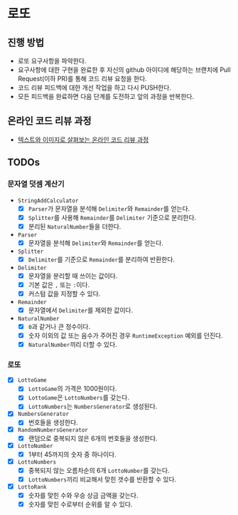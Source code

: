 # 로또

## 진행 방법

* 로또 요구사항을 파악한다.
* 요구사항에 대한 구현을 완료한 후 자신의 github 아이디에 해당하는 브랜치에 Pull Request(이하 PR)를 통해 코드 리뷰 요청을 한다.
* 코드 리뷰 피드백에 대한 개선 작업을 하고 다시 PUSH한다.
* 모든 피드백을 완료하면 다음 단계를 도전하고 앞의 과정을 반복한다.

## 온라인 코드 리뷰 과정

* [텍스트와 이미지로 살펴보는 온라인 코드 리뷰 과정](https://github.com/next-step/nextstep-docs/tree/master/codereview)

## TODOs

### 문자열 덧셈 계산기

- `StringAddCalculator`
    - [x] `Parser`가 문자열을 분석해 `Delimiter`와 `Remainder`를 얻는다.
    - [x] `Splitter`를 사용해 `Remainder`를 `Delimiter` 기준으로 분리한다.
    - [x] 분리된 `NaturalNumber`들을 더한다.
- `Parser`
    - [x] 문자열을 분석해 `Delimiter`와 `Remainder`를 얻는다.
- `Splitter`
    - [x] `Delimiter`를 기준으로 `Remainder`를 분리하여 반환한다.
- `Delimiter`
    - [x] 문자열을 분리할 때 쓰이는 값이다.
    - [x] 기본 값은 `,` 또는 `:`이다.
    - [x] 커스텀 값을 지정할 수 있다.
- `Remainder`
    - [x] 문자열에서 `Delimiter`를 제외한 값이다.
- `NaturalNumber`
    - [x] `0`과 같거나 큰 정수이다.
    - [x] 숫자 이외의 값 또는 음수가 주어진 경우 `RuntimeException` 예외를 던진다.
    - [x] `NaturalNumber`끼리 더할 수 있다.

### 로또

- [x] `LottoGame`
    - [x] `LottoGame`의 가격은 1000원이다.
    - [x] `LottoGame`은 `LottoNumbers`를 갖는다.
    - [x] `LottoNumbers`는 `NumbersGenerator`로 생성된다.
- [x] `NumbersGenerator`
    - [x] 번호들을 생성한다.
- [x] `RandomNumbersGenerator`
    - [x] 랜덤으로 중복되지 않은 6개의 번호들을 생성한다.
- [x] `LottoNumber`
    - [x] 1부터 45까지의 숫자 중 하나이다.
- [x] `LottoNumbers`
    - [x] 중복되지 않는 오름차순의 6개 `LottoNumber`를 갖는다.
    - [x] `LottoNumbers`끼리 비교해서 맞힌 갯수를 반환할 수 있다.
- [x] `LottoRank`
    - [x] 숫자를 맞힌 수와 우승 상금 금액을 갖는다.
    - [x] 숫자를 맞힌 수로부터 순위를 알 수 있다.
